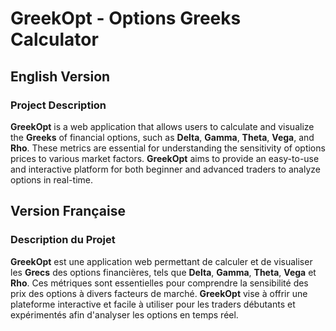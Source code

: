 # GreekOpt - Options Greeks Calculator

## English Version

### Project Description

**GreekOpt** is a web application that allows users to calculate and visualize the **Greeks** of financial options, such as **Delta**, **Gamma**, **Theta**, **Vega**, and **Rho**. These metrics are essential for understanding the sensitivity of options prices to various market factors. **GreekOpt** aims to provide an easy-to-use and interactive platform for both beginner and advanced traders to analyze options in real-time.

## Version Française

### Description du Projet

**GreekOpt** est une application web permettant de calculer et de visualiser les **Grecs** des options financières, tels que **Delta**, **Gamma**, **Theta**, **Vega** et **Rho**. Ces métriques sont essentielles pour comprendre la sensibilité des prix des options à divers facteurs de marché. **GreekOpt** vise à offrir une plateforme interactive et facile à utiliser pour les traders débutants et expérimentés afin d'analyser les options en temps réel.
